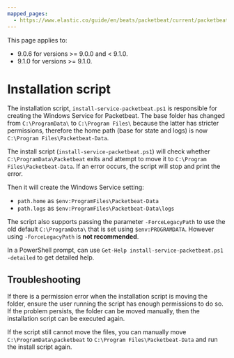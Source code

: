 ```yaml
---
mapped_pages:
  - https://www.elastic.co/guide/en/beats/packetbeat/current/packetbeat-installation-script.html
---
```


This page applies to:
 - 9.0.6 for versions >= 9.0.0 and < 9.1.0.
 - 9.1.0 for versions >= 9.1.0.

# Installation script
The installation script, `install-service-packetbeat.ps1` is responsible
for creating the Windows Service for Packetbeat. The
base folder has changed from `C:\ProgramData\` to  `C:\Program Files\`
because the latter has stricter permissions, therefore the home path
(base for state and logs) is now `C:\Program Files\Packetbeat-Data`.

The install script (`install-service-packetbeat.ps1`) will check whether
`C:\ProgramData\Packetbeat` exits and attempt to move it to `C:\Program Files\Packetbeat-Data`.
If an error occurs, the script will stop and print the error.

Then it will create the Windows Service setting:
 - `path.home` as `$env:ProgramFiles\Packetbeat-Data`
 - `path.logs` as `$env:ProgramFiles\Packetbeat-Data\logs`

The script also supports passing the parameter `-ForceLegacyPath` to
use the old default `C:\ProgramData\` that is set using
`$env:PROGRAMDATA`. However using `-ForceLegacyPath` is **not
recommended**.

In a PowerShell prompt, can use `Get-Help install-service-packetbeat.ps1
-detailed` to get detailed help.

## Troubleshooting
If there is a permission error when the installation script is moving
the folder, ensure the user running the script has enough permissions
to do so. If the problem persists, the folder can be moved manually,
then the installation script can be executed again.

If the script still cannot move the files, you can manually move
`C:\ProgramData\packetbeat` to `C:\Program Files\Packetbeat-Data`
and run the install script again.
